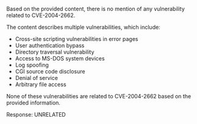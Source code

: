 Based on the provided content, there is no mention of any vulnerability related to CVE-2004-2662.

The content describes multiple vulnerabilities, which include:
- Cross-site scripting vulnerabilities in error pages
- User authentication bypass
- Directory traversal vulnerability
- Access to MS-DOS system devices
- Log spoofing
- CGI source code disclosure
- Denial of service
- Arbitrary file access

None of these vulnerabilities are related to CVE-2004-2662 based on the provided information.

Response: UNRELATED